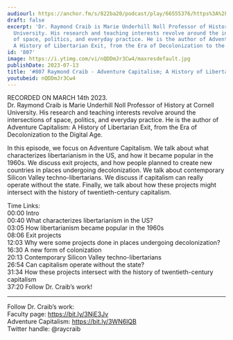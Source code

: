 ```yaml
---
audiourl: https://anchor.fm/s/822ba20/podcast/play/66555376/https%3A%2F%2Fd3ctxlq1ktw2nl.cloudfront.net%2Fstaging%2F2023-2-14%2F663e5ce0-6dcf-073a-2b8a-567720a84152.m4a
draft: false
excerpt: 'Dr. Raymond Craib is Marie Underhill Noll Professor of History at Cornell
  University. His research and teaching interests revolve around the intersections
  of space, politics, and everyday practice. He is the author of Adventure Capitalism:
  A History of Libertarian Exit, from the Era of Decolonization to the Digital Age.'
id: '807'
image: https://i.ytimg.com/vi/nQDDmJr3Cw4/maxresdefault.jpg
publishDate: 2023-07-13
title: '#807 Raymond Craib - Adventure Capitalism; A History of Libertarian Exit'
youtubeid: nQDDmJr3Cw4
---
```

<div class="timelinks">

RECORDED ON MARCH 14th 2023.  
Dr. Raymond Craib is Marie Underhill Noll Professor of History at Cornell University. His research and teaching interests revolve around the intersections of space, politics, and everyday practice. He is the author of Adventure Capitalism: A History of Libertarian Exit, from the Era of Decolonization to the Digital Age.

In this episode, we focus on Adventure Capitalism. We talk about what characterizes libertarianism in the US, and how it became popular in the 1960s. We discuss exit projects, and how people planned to create new countries in places undergoing decolonization. We talk about contemporary Silicon Valley techno-libertarians. We discuss if capitalism can really operate without the state. Finally, we talk about how these projects might intersect with the history of twentieth-century capitalism.

Time Links:  
<time>00:00</time> Intro  
<time>00:40</time> What characterizes libertarianism in the US?  
<time>03:05</time> How libertarianism became popular in the 1960s  
<time>08:06</time> Exit projects  
<time>12:03</time> Why were some projects done in places undergoing decolonization?  
<time>16:30</time> A new form of colonization  
<time>20:13</time> Contemporary Silicon Valley techno-libertarians  
<time>26:54</time> Can capitalism operate without the state?  
<time>31:34</time> How these projects intersect with the history of twentieth-century capitalism  
<time>37:20</time> Follow Dr. Craib’s work!

---

Follow Dr. Craib’s work:  
Faculty page: https://bit.ly/3NjE3Jv  
Adventure Capitalism: https://bit.ly/3WN6lQB  
Twitter handle: @raycraib
</div>

